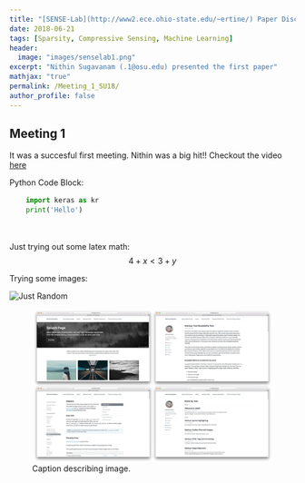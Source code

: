 ```yaml
---
title: "[SENSE-Lab](http://www2.ece.ohio-state.edu/~ertine/) Paper Discussion Group: Meeting 1"
date: 2018-06-21
tags: [Sparsity, Compressive Sensing, Machine Learning]
header:
  image: "images/senselab1.png"
excerpt: "Nithin Sugavanam (.1@osu.edu) presented the first paper"
mathjax: "true"
permalink: /Meeting_1_SU18/
author_profile: false
---
```


## Meeting 1

It was a succesful first meeting. Nithin was a big hit!!
Checkout the video [here](https://www.youtube.com/watch?v=FiOgz3nKpgk)

Python Code Block:

```python 
    import keras as kr
    print('Hello')
    
    
```


Just trying out some latex math: $$4+x<3+y$$

Trying some images:

<img src="{{ site.url }}{{ site.baseurl }}/images/screenshot-layouts.png" alt="Just Random">

<figure>
    <a href="/assets/images/image-filename-1-large.jpg"><img src="/images/screenshot-layouts.png"></a>
    <figcaption>Caption describing image.</figcaption>
</figure>
